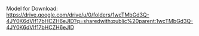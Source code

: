 Model for Download: https://drive.google.com/drive/u/0/folders/1wcTMbGd3Q-4JY0K6dVIf17bHCZH6eJID?q=sharedwith:public%20parent:1wcTMbGd3Q-4JY0K6dVIf17bHCZH6eJID
